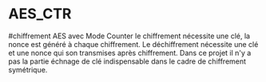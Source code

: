 # AES_CTR
#chiffrement AES avec Mode Counter
le chiffrement nécessite une clé, la nonce est généré à chaque chiffrement. Le déchiffrement nécessite une clé et une nonce qui son transmises après chiffrement. Dans ce projet il n'y a pas la partie échnage de clé indispensable dans le cadre de chiffrement symétrique.
